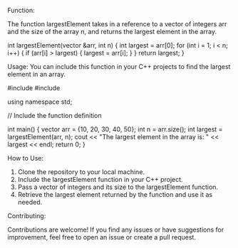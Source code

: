Function: 

The function largestElement takes in a reference to a vector of integers arr and the size of the array n, and returns the largest element in the array.

int largestElement(vector<int> &arr, int n) {
    int largest = arr[0];
    for (int i = 1; i < n; i++) {
        if (arr[i] > largest) {
            largest = arr[i];
        }
    }
    return largest;
}



Usage: 
You can include this function in your C++ projects to find the largest element in an array.

#include <iostream>
#include <vector>

using namespace std;

// Include the function definition

int main() {
    vector<int> arr = {10, 20, 30, 40, 50};
    int n = arr.size();
    int largest = largestElement(arr, n);
    cout << "The largest element in the array is: " << largest << endl;
    return 0;
}


How to Use: 
1. Clone the repository to your local machine.
2. Include the largestElement function in your C++ project.
3. Pass a vector of integers and its size to the largestElement function.
4. Retrieve the largest element returned by the function and use it as needed.


Contributing: 

Contributions are welcome! If you find any issues or have suggestions for improvement, feel free to open an issue or create a pull request.
